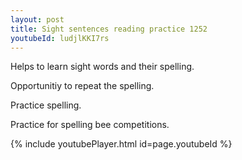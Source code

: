 ```yaml
---
layout: post
title: Sight sentences reading practice 1252
youtubeId: ludjlKKI7rs
---
```

 
 
Helps to learn sight words and their spelling.

Opportunitiy to repeat the spelling. 

Practice spelling. 
 
Practice for spelling bee competitions. 
 
{% include youtubePlayer.html id=page.youtubeId %}
 
 
